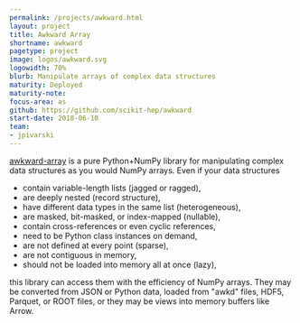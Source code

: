 ```yaml
---
permalink: /projects/awkward.html
layout: project
title: Awkward Array
shortname: awkward
pagetype: project
image: logos/awkward.svg
logowidth: 70%
blurb: Manipulate arrays of complex data structures
maturity: Deployed
maturity-note:
focus-area: as
github: https://github.com/scikit-hep/awkward
start-date: 2018-06-10
team:
- jpivarski
---
```


[awkward-array](https://github.com/scikit-hep/awkward-1.0)
is a pure Python+NumPy library for manipulating complex data structures as you would NumPy arrays. Even if your data structures

* contain variable-length lists (jagged or ragged),
* are deeply nested (record structure),
* have different data types in the same list (heterogeneous),
* are masked, bit-masked, or index-mapped (nullable),
* contain cross-references or even cyclic references,
* need to be Python class instances on demand,
* are not defined at every point (sparse),
* are not contiguous in memory,
* should not be loaded into memory all at once (lazy),

this library can access them with the efficiency of NumPy arrays. They may be converted from JSON or Python data, loaded from "awkd" files, HDF5, Parquet, or ROOT files, or they may be views into memory buffers like Arrow.
